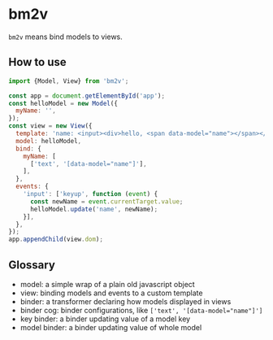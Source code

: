 # bm2v

`bm2v` means bind models to views.

## How to use

```js
import {Model, View} from 'bm2v';

const app = document.getElementById('app');
const helloModel = new Model({
  myName: '',
});
const view = new View({
  template: 'name: <input><div>hello, <span data-model="name"></span></div>',
  model: helloModel,
  bind: {
    myName: [
      ['text', '[data-model="name"]'],
    ],
  },
  events: {
    'input': ['keyup', function (event) {
      const newName = event.currentTarget.value;
      helloModel.update('name', newName);
    }],
  },
});
app.appendChild(view.dom);
```

## Glossary

* model: a simple wrap of a plain old javascript object
* view: binding models and events to a custom template
* binder: a transformer declaring how models displayed in views
* binder cog: binder configurations, like `['text', '[data-model="name"]']`
* key binder: a binder updating value of a model key
* model binder: a binder updating value of whole model
